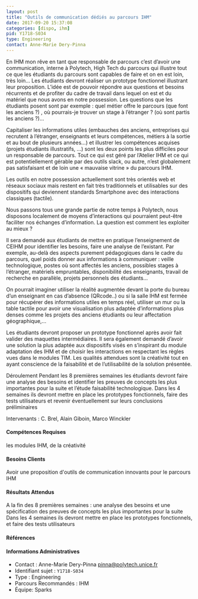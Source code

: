 ```yaml
---
layout: post
title: "Outils de communication dédiés au parcours IHM"
date: 2017-09-20 15:37:08
categories: [dispo, ihm]
pid: Y1718-S034
type: Engineering
contact: Anne-Marie Dery-Pinna
---
```

       
En IHM mon rêve en tant que responsable de parcours c’est d’avoir une communication, interne à Polytech, High Tech du parcours qui illustre tout ce que les étudiants du parcours sont capables de faire et on en est loin, très loin… 
Les étudiants devront réaliser un prototype fonctionnel illustrant leur proposition. L’idée est de pouvoir répondre aux questions et besoins récurrents  et de profiter du cadre de travail dans lequel on est et  du matériel que nous avons en notre possession. Les questions que les étudiants posent sont par exemple : quel métier offre le parcours (que font les anciens ?) , où pourrais-je trouver un stage à l’étranger ?  (où sont partis les anciens ?)…  

Capitaliser les informations utiles (embauches des anciens, entreprises qui recrutent à l’étranger, enseignants et leurs compétences, métiers à la sortie et au bout de plusieurs années…)  et illustrer les compétences acquises (projets étudiants illustratifs, …)  sont les deux points les plus difficiles pour un responsable de parcours. Tout  ce qui est géré par l’Atelier IHM et ce qui est potentiellement gérable par des outils slack, ou autre, n’est globalement pas satisfaisant et de loin une « mauvaise vitrine » du parcours IHM. 

Les outils en notre possession actuellement sont très orientés web et réseaux sociaux mais restent en fait très traditionnels et utilisables sur des dispositifs qui deviennent standards Smartphone avec des interactions classiques (tactile).

Nous passons tous une grande partie de notre temps à Polytech, nous disposons localement de moyens d’interactions qui pourraient peut-être faciliter nos échanges d’information. La question est comment les exploiter au mieux ?

Il sera demandé aux étudiants de mettre en pratique l’enseignement de CEIHM pour identifier les besoins, faire une analyse de l’existant.
Par exemple, au-delà des aspects purement pédagogiques dans le cadre du parcours, quel poids donner aux informations à  communiquer : veille technologique,  postes où sont affectés les anciens, possibles stages à l’étranger, matériels empruntables, disponibilité des enseignants, travail de recherche en parallèle, projets personnels des étudiants…
 
On pourrait imaginer utiliser la réalité augmentée devant la porte du bureau d’un enseignant en cas d’absence  (QRcode..) ou si la salle IHM est fermée pour récupérer des informations utiles en temps réel, utiliser un mur ou la  table tactile pour avoir une visualisation plus adaptée d’informations plus denses comme les projets des anciens étudiants ou leur  affectation géographique,… 

Les étudiants  devront proposer un prototype fonctionnel après avoir fait valider des maquettes intermédiaires.
Il sera également demandé d’avoir une solution la plus adaptée aux dispositifs visés en s’inspirant du module adaptation des IHM et de choisir les interactions en respectant les règles vues dans le modules TIM. 
Les qualités attendues sont la  créativité tout en ayant  conscience de la faisabilité et de l’utilisabilité de la solution présentée.

Déroulement
Pendant les 8 premières semaines les étudiants devront faire une analyse des besoins et identifier les preuves de concepts les plus importantes pour la suite et l’étude faisabilité technologique.
Dans les 4 semaines ils devront mettre en place les prototypes fonctionnels, faire des tests utilisateurs et revenir éventuellement sur leurs conclusions préliminaires

Intervenants : C. Brel, Alain Giboin, Marco Winckler


#### Compétences Requises
les modules IHM, de la créativité 



     

#### Besoins Clients
Avoir une proposition d'outils de communication innovants pour le parcours IHM

#### Résultats Attendus
A la fin des 8 premières semaines : une analyse des besoins et une spécification  des preuves de concepts les plus importantes pour la suite 
Dans les 4 semaines ils devront mettre en place les prototypes fonctionnels, et faire des tests utilisateurs 

#### Références



#### Informations Administratives
  * Contact : Anne-Marie Dery-Pinna <pinna@polytech.unice.fr>
  * Identifiant sujet : `Y1718-S034`
  * Type : Engineering
  * Parcours Recommandés : IHM
  * Équipe: Sparks

     